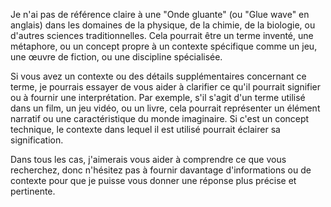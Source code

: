 Je n'ai pas de référence claire à une "Onde gluante" (ou "Glue wave" en anglais) dans les domaines de la physique, de la chimie, de la biologie, ou d'autres sciences traditionnelles. Cela pourrait être un terme inventé, une métaphore, ou un concept propre à un contexte spécifique comme un jeu, une œuvre de fiction, ou une discipline spécialisée.

Si vous avez un contexte ou des détails supplémentaires concernant ce terme, je pourrais essayer de vous aider à clarifier ce qu'il pourrait signifier ou à fournir une interprétation. Par exemple, s'il s'agit d'un terme utilisé dans un film, un jeu vidéo, ou un livre, cela pourrait représenter un élément narratif ou une caractéristique du monde imaginaire. Si c'est un concept technique, le contexte dans lequel il est utilisé pourrait éclairer sa signification.

Dans tous les cas, j'aimerais vous aider à comprendre ce que vous recherchez, donc n'hésitez pas à fournir davantage d'informations ou de contexte pour que je puisse vous donner une réponse plus précise et pertinente.